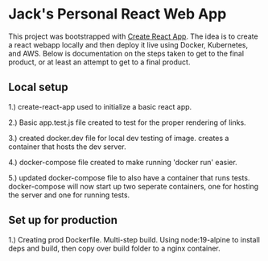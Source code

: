 # Jack's Personal React Web App

This project was bootstrapped with [Create React App](https://github.com/facebook/create-react-app). The idea is to create a react webapp locally and then deploy it live using Docker, Kubernetes, and AWS. Below is documentation on the steps taken to get to the final product, or at least an attempt to get to a final product.

##  Local setup

1.)   create-react-app used to initialize a basic react app. 

2.)   Basic app.test.js file created to test for the proper rendering of links.

3.)   created docker.dev file for local dev testing of image. creates a container that hosts the dev server.

4.)   docker-compose file created to make running 'docker run' easier.

5.)   updated docker-compose file to also have a container that runs tests. docker-compose will now start up two seperate containers, one for hosting the server and one for running tests. 

##  Set up for production

1.)   Creating prod Dockerfile. Multi-step build. Using node:19-alpine to install deps and build, then copy over build folder to a nginx container.